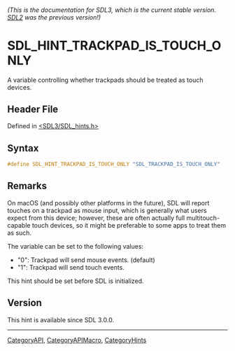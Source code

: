 ###### (This is the documentation for SDL3, which is the current stable version. [SDL2](https://wiki.libsdl.org/SDL2/) was the previous version!)
# SDL_HINT_TRACKPAD_IS_TOUCH_ONLY

A variable controlling whether trackpads should be treated as touch devices.

## Header File

Defined in [<SDL3/SDL_hints.h>](https://github.com/libsdl-org/SDL/blob/main/include/SDL3/SDL_hints.h)

## Syntax

```c
#define SDL_HINT_TRACKPAD_IS_TOUCH_ONLY "SDL_TRACKPAD_IS_TOUCH_ONLY"
```

## Remarks

On macOS (and possibly other platforms in the future), SDL will report
touches on a trackpad as mouse input, which is generally what users expect
from this device; however, these are often actually full multitouch-capable
touch devices, so it might be preferable to some apps to treat them as
such.

The variable can be set to the following values:

- "0": Trackpad will send mouse events. (default)
- "1": Trackpad will send touch events.

This hint should be set before SDL is initialized.

## Version

This hint is available since SDL 3.0.0.

----
[CategoryAPI](CategoryAPI), [CategoryAPIMacro](CategoryAPIMacro), [CategoryHints](CategoryHints)

